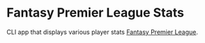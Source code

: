 # Fantasy Premier League Stats
CLI app that displays various player stats [Fantasy Premier League](https://fantasy.premierleague.com/).
